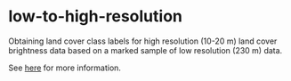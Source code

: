 # low-to-high-resolution

Obtaining land cover class labels for high resolution (10-20 m) land cover brightness data based on a marked sample of low resolution (230 m) data.

See [here](./text/text.md) for more information.